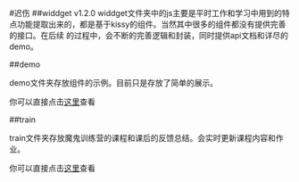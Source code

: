 #迟伤
##widdget
v1.2.0
widdget文件夹中的js主要是平时工作和学习中用到的特点功能提取出来的，都是基于kissy的组件。当然其中很多的组件都没有提供完善的接口。在后续
的过程中，会不断的完善逻辑和封装，同时提供api文档和详尽的demo。

##demo

demo文件夹存放组件的示例。目前只是存放了简单的展示。

你可以直接点击[这里](http://chishang.github.com/demo/index.html "组件列表")查看

##train

train文件夹存放魔鬼训练营的课程和课后的反馈总结。会实时更新课程内容和作业。

你可以直接点击[这里](http://chishang.github.com/train/index.html "组件列表")查看



